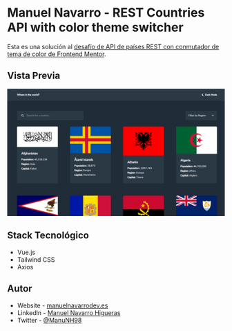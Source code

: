 # Manuel Navarro - REST Countries API with color theme switcher

Esta es una solución al [desafío de API de países REST con conmutador de tema de color de Frontend Mentor](https://www.frontendmentor.io/challenges/rest-countries-api-with-color-theme-switcher-5cacc469fec04111f7b848ca).

## Vista Previa

![Preview](./public/preview.png)

## Stack Tecnológico

- Vue.js
- Tailwind CSS
- Axios

## Autor

- Website - [manuelnavarrodev.es](https://manuelnavarrodev.es/)
- Linkedln - [Manuel Navarro Higueras](https://www.linkedin.com/in/manuel-navarro-higueras/)
- Twitter - [@ManuNH98](https://www.twitter.com/ManuNH98)
